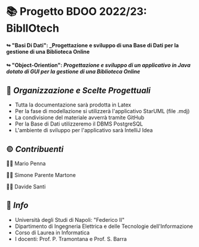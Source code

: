 # 📚 Progetto BDOO 2022/23: BiblIOtech

#### ↬ "Basi Di Dati": **_Progettazione e sviluppo di una Base di Dati per la gestione di una Biblioteca Online** 
#### ↬ "Object-Oriention": **_Progettazione e sviluppo di un applicativo in Java dotato di GUI per la gestione di una Biblioteca Online_** 

## 📑 *Organizzazione e Scelte Progettuali*

- Tutta la documentazione sarà prodotta in Latex
- Per la fase di modellazione si utilizzerà l'applicativo StarUML (file .mdj)
- La condivisione del materiale avverrà tramite GitHub
- Per la Base di Dati utilizzeremo il DBMS PostgreSQL
- L'ambiente di sviluppo per l'applicativo sarà IntelliJ Idea

## ©️ *Contribuenti*
👨‍💼  Mario Penna

🙎‍♂️  Simone Parente Martone

🙎‍♂️  Davide Santi

## 🏬 *Info*
- Università degli Studi di Napoli: "Federico II" 
- Dipartimento di Ingegneria Elettrica e delle Tecnologie dell'Informazione
- Corso di Laurea in Informatica
- I docenti: Prof. P. Tramontana e Prof. S. Barra